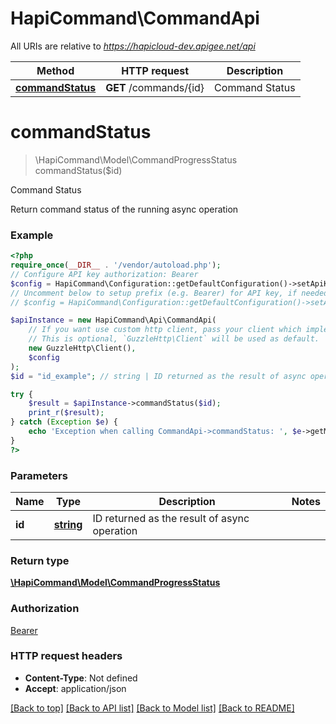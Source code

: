 # HapiCommand\CommandApi

All URIs are relative to *https://hapicloud-dev.apigee.net/api*

Method | HTTP request | Description
------------- | ------------- | -------------
[**commandStatus**](CommandApi.md#commandStatus) | **GET** /commands/{id} | Command Status

# **commandStatus**
> \HapiCommand\Model\CommandProgressStatus commandStatus($id)

Command Status

Return command status of the running async operation

### Example
```php
<?php
require_once(__DIR__ . '/vendor/autoload.php');
// Configure API key authorization: Bearer
$config = HapiCommand\Configuration::getDefaultConfiguration()->setApiKey('Authorization', 'YOUR_API_KEY');
// Uncomment below to setup prefix (e.g. Bearer) for API key, if needed
// $config = HapiCommand\Configuration::getDefaultConfiguration()->setApiKeyPrefix('Authorization', 'Bearer');

$apiInstance = new HapiCommand\Api\CommandApi(
    // If you want use custom http client, pass your client which implements `GuzzleHttp\ClientInterface`.
    // This is optional, `GuzzleHttp\Client` will be used as default.
    new GuzzleHttp\Client(),
    $config
);
$id = "id_example"; // string | ID returned as the result of async operation

try {
    $result = $apiInstance->commandStatus($id);
    print_r($result);
} catch (Exception $e) {
    echo 'Exception when calling CommandApi->commandStatus: ', $e->getMessage(), PHP_EOL;
}
?>
```

### Parameters

Name | Type | Description  | Notes
------------- | ------------- | ------------- | -------------
 **id** | [**string**](../Model/.md)| ID returned as the result of async operation |

### Return type

[**\HapiCommand\Model\CommandProgressStatus**](../Model/CommandProgressStatus.md)

### Authorization

[Bearer](../../README.md#Bearer)

### HTTP request headers

 - **Content-Type**: Not defined
 - **Accept**: application/json

[[Back to top]](#) [[Back to API list]](../../README.md#documentation-for-api-endpoints) [[Back to Model list]](../../README.md#documentation-for-models) [[Back to README]](../../README.md)

